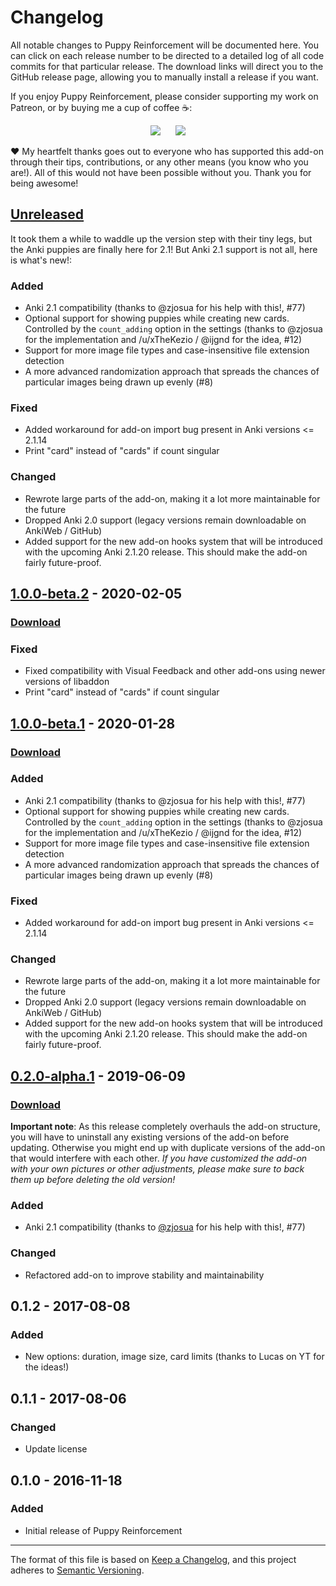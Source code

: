 # Changelog

All notable changes to Puppy Reinforcement will be documented here. You can click on each release number to be directed to a detailed log of all code commits for that particular release. The download links will direct you to the GitHub release page, allowing you to manually install a release if you want.

If you enjoy Puppy Reinforcement, please consider supporting my work on Patreon, or by buying me a cup of coffee :coffee::

<p align="center">
<a href="https://www.patreon.com/glutanimate" rel="nofollow" title="Support me on Patreon 😄"><img src="https://glutanimate.com/logos/patreon_button.svg"></a>      <a href="https://ko-fi.com/X8X0L4YV" rel="nofollow" title="Buy me a coffee 😊"><img src="https://glutanimate.com/logos/kofi_button.svg"></a>
</p>

:heart: My heartfelt thanks goes out to everyone who has supported this add-on through their tips, contributions, or any other means (you know who you are!). All of this would not have been possible without you. Thank you for being awesome!

## [Unreleased]

It took them a while to waddle up the version step with their tiny legs, but the Anki puppies are finally here for 2.1! But Anki 2.1 support is not all, here is what's new!:

### Added

- Anki 2.1 compatibility (thanks to @zjosua for his help with this!, #77)
- Optional support for showing puppies while creating new cards. Controlled by the `count_adding` option in the settings (thanks to @zjosua for the implementation and /u/xTheKezio / @ijgnd for the idea, #12)
- Support for more image file types and case-insensitive file extension detection
- A more advanced randomization approach that spreads the chances of particular images being drawn up evenly (#8)

### Fixed

- Added workaround for add-on import bug present in Anki versions <= 2.1.14
- Print "card" instead of "cards" if count singular

### Changed

- Rewrote large parts of the add-on, making it a lot more maintainable for the future
- Dropped Anki 2.0 support (legacy versions remain downloadable on AnkiWeb / GitHub)
- Added support for the new add-on hooks system that will be introduced with the upcoming Anki 2.1.20 release. This should make the add-on fairly future-proof.

## [1.0.0-beta.2] - 2020-02-05

### [Download](https://github.com/glutanimate/puppy-reinforcement/releases/tag/v1.0.0-beta.2)

### Fixed

- Fixed compatibility with Visual Feedback and other add-ons using newer versions of libaddon
- Print "card" instead of "cards" if count singular

## [1.0.0-beta.1] - 2020-01-28

### [Download](https://github.com/glutanimate/puppy-reinforcement/releases/tag/v1.0.0-beta.1)

### Added

- Anki 2.1 compatibility (thanks to @zjosua for his help with this!, #77)
- Optional support for showing puppies while creating new cards. Controlled by the `count_adding` option in the settings (thanks to @zjosua for the implementation and /u/xTheKezio / @ijgnd for the idea, #12)
- Support for more image file types and case-insensitive file extension detection
- A more advanced randomization approach that spreads the chances of particular images being drawn up evenly (#8)

### Fixed

- Added workaround for add-on import bug present in Anki versions <= 2.1.14

### Changed

- Rewrote large parts of the add-on, making it a lot more maintainable for the future
- Dropped Anki 2.0 support (legacy versions remain downloadable on AnkiWeb / GitHub)
- Added support for the new add-on hooks system that will be introduced with the upcoming Anki 2.1.20 release. This should make the add-on fairly future-proof.

## [0.2.0-alpha.1] - 2019-06-09

### [Download](https://github.com/glutanimate/puppy-reinforcement/releases/tag/v0.2.0-alpha.1)

**Important note**: As this release completely overhauls the add-on structure, you will have to uninstall any existing versions of the add-on before updating. Otherwise you might end up with duplicate versions of the add-on that would interfere with each other. *If you have customized the add-on with your own pictures or other adjustments, please make sure to back them up before deleting the old version!*

### Added

- Anki 2.1 compatibility (thanks to [@zjosua](https://github.com/zjosua) for his help with this!, #77)

### Changed

- Refactored add-on to improve stability and maintainability

## 0.1.2 - 2017-08-08 

### Added

- New options: duration, image size, card limits (thanks to Lucas on YT for the ideas!)

## 0.1.1 - 2017-08-06

### Changed

- Update license

## 0.1.0 - 2016-11-18

### Added

- Initial release of Puppy Reinforcement

[Unreleased]: https://github.com/glutanimate/puppy-reinforcement/compare/v1.0.0-beta.2...HEAD
[1.0.0-beta.2]: https://github.com/glutanimate/puppy-reinforcement/compare/v1.0.0-beta.1...v1.0.0-beta.2
[1.0.0-beta.1]: https://github.com/glutanimate/puppy-reinforcement/compare/v0.2.0-alpha.1...v1.0.0-beta.1
[0.2.0-alpha.1]: https://github.com/glutanimate/puppy-reinforcement/releases/tag/v0.2.0-alpha.1

-----

The format of this file is based on [Keep a Changelog](https://keepachangelog.com/en/1.0.0/), and this project adheres to [Semantic Versioning](https://semver.org/spec/v2.0.0.html).